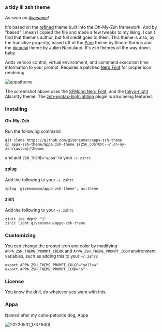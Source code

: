 ### a tidy lil zsh theme

_As seen on [Awesome](https://github.com/unixorn/awesome-zsh-plugins)!_

It's based on the [refined](https://github.com/ohmyzsh/ohmyzsh/blob/master/themes/refined.zsh-theme) theme built into the Oh-My-Zsh framework. And by "based" I mean I copied the file and made a few tweaks to my liking. I can't find that theme's author, but full credit goes to them. This theme is also, by the transitive property, based off of the [Pure](https://github.com/sindresorhus/pure) theme by Sindre Sorhus and the [nicoulaj](https://github.com/ohmyzsh/ohmyzsh/blob/master/themes/nicoulaj.zsh-theme) theme by Julien Nicoulaud. It's zsh themes all the way down, baby.

Adds version control, virtual environment, and command execution time information to your prompt. Requires a patched [Nerd Font](https://github.com/ryanoasis/nerd-fonts) for proper icon rendering.

![appatheme](https://github.com/givensuman/appa-zsh-theme/assets/16063606/8564a4ef-0a1b-44c7-bcaa-15d6991ad753)

The screenshot above uses the [SFMono Nerd Font](https://github.com/shaunsingh/SFMono-Nerd-Font-Ligaturized), and the [tokyo-night](https://github.com/zatchheems/tokyo-night-alacritty-theme) Alacritty theme. The [zsh-syntax-highlighting](https://github.com/zsh-users/zsh-syntax-highlighting) plugin is also being featured.

### Installing

#### Oh-My-Zsh

Run the following command

```shell
git clone https://github.com/givensuman/appa-zsh-theme
cp appa-zsh-theme/appa.zsh-theme ${ZSH_CUSTOM:-~/.oh-my-zsh/custom}/themes
```

and add `ZSH_THEME="appa"` to your `~/.zshrc`

#### zplug

Add the following to your `~/.zshrc`

```shell
zplug 'givensuman/appa-zsh-theme', as:theme
```

#### zinit

Add the following to your `~/.zshrc`

```shell
zinit ice depth "1"
zinit light givensuman/appa-zsh-theme
```

### Customizing

You can change the prompt icon and color by modifying `APPA_ZSH_THEME_PROMPT_COLOR` and `APPA_ZSH_THEME_PROMPT_ICON` environment variables, such as adding this to your `~/.zshrc`

```shell
export APPA_ZSH_THEME_PROMPT_COLOR="yellow"
export APPA_ZSH_THEME_PROMPT_ICON="$"
```

### License

You know the drill, do whatever you want with this.

### Appa

Named after my cutie-patootie dog, Appa

![20220531_173716(0)](https://github.com/givensuman/appa-zsh-theme/assets/16063606/8c184107-78dd-4c0c-86eb-4dc270601987)
